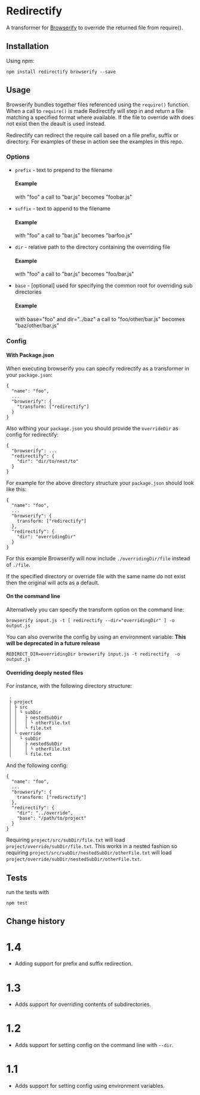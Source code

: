 # Redirectify

A transformer for [Browserify](http://browserify.org) to override the returned file from require().

## Installation

Using npm:

```
npm install redirectify browserify --save
```

## Usage

Browserify bundles together files referenced using the `require()` function.
When a call to `require()` is made Redirectify will step in and return a file matching a specified format where available.
If the file to override with does not exist then the deault is used instead.

Redirectify can redirect the require call based on a file prefix, suffix or directory.
For examples of these in action see the examples in this repo.


### Options
* `prefix` - text to prepend to the filename 
    #### Example
    with "foo" a call to "bar.js" becomes "foobar.js"

* `suffix` - text to append to the filename 
    #### Example
    with "foo" a call to "bar.js" becomes "barfoo.js"

* `dir`  - relative path to the directory containing the overriding file
    #### Example
    with "foo" a call to "bar.js" becomes "foo/bar.js"

* `base` - [optional] used for specifying the common root for overriding sub directories
    #### Example
    with base="foo" and dir="../baz" a call to "foo/other/bar.js" becomes "baz/other/bar.js"

### Config

#### With Package.json

When executing browserify you can specify redirectify as a transformer in your `package.json`:

    {
      "name": "foo",
      ...
      "browserify": {
        "transform: ["redirectify"]
      }
    }

Also withing your `package.json` you should provide the `overrideDir` as config for redirectify:

    {
      "browserify": ...
      "redirectify": {
        "dir": "dir/to/nest/to"
      }
    }

For example for the above directory structure your `package.json` should look like this:

    {
      "name": "foo",
      ...
      "browserify": {
        transform: ["redirectify"]
      },
      "redirectify": {
        "dir": "overridingDir"
      }
    }
    
For this example Browserify will now include `./overridingDir/file` instead of `./file`.

If the specified directory or override file with the same name do not exist then the original
will acts as a default.



#### On the command line

Alternatively you can specify the transform option on the command line:

```
browserify input.js -t [ redirectify --dir="overridingDir" ] -o output.js
```

You can also overwrite the config by using an environment variable:
**This will be deprecated in a future release**
```
REDIRECT_DIR=overridingDir browserify input.js -t redirectify  -o output.js
```

#### Overriding deeply nested files

For instance, with the following directory structure:

     .
     ├ project
     │ ├ src
     │ │ └ subDir
     │ │   ├ nestedSubDir
     │ │   │ └ otherFile.txt
     │ │   └ file.txt
     │ └ override
     │   └ subDir
     │     ├ nestedSubDir
     │     │ └ otherFile.txt
     │     └ file.txt
     
And the following config:

    {
      "name": "foo",
      ...
      "browserify": {
        transform: ["redirectify"]
      },
      "redirectify": {
        "dir": "../override",
        "base": "/path/to/project"
      }
    }

Requiring `project/src/subDir/file.txt` will load `project/override/subDir/file.txt`. This works in a nested fashion so
requiring `project/src/subDir/nestedSubDir/otherFile.txt` will load `project/override/subDir/nestedSubDir/otherFile.txt`.

## Tests

run the tests with

```
npm test
```

## Change history
# 1.4
- Adding support for prefix and suffix redirection.

# 1.3
- Adds support for overriding contents of subdirectories.

# 1.2
- Adds support for setting config on the command line with `--dir`.

# 1.1
- Adds support for setting config using environment variables.